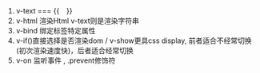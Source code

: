 1. v-text === {{　}}
2. v-html 渲染Html  v-text则是渲染字符串
3. v-bind 绑定标签特定属性
4. v-if()直接选择是否渲染dom / v-show更具css display, 前者适合不经常切换(初次渲染速度快)，后者适合经常切换
5. v-on 监听事件 , .prevent修饰符
